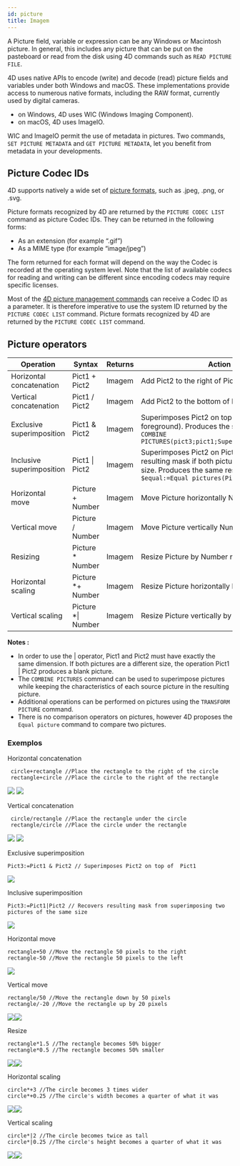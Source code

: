 ```yaml
---
id: picture
title: Imagem
---
```


A Picture field, variable or expression can be any Windows or Macintosh picture. In general, this includes any picture that can be put on the pasteboard or read from the disk using 4D commands such as `READ PICTURE FILE`.

4D uses native APIs to encode (write) and decode (read) picture fields and variables under both Windows and macOS. These implementations provide access to numerous native formats, including the RAW format, currently used by digital cameras.

*   on Windows, 4D uses WIC (Windows Imaging Component).
*   on macOS, 4D uses ImageIO.

WIC and ImageIO permit the use of metadata in pictures. Two commands, `SET PICTURE METADATA` and `GET PICTURE METADATA`, let you benefit from metadata in your developments.

## Picture Codec IDs

4D supports natively a wide set of [picture formats](FormEditor/pictures.md#native-formats-supported), such as .jpeg, .png, or .svg.

Picture formats recognized by 4D are returned by the `PICTURE CODEC LIST` command as picture Codec IDs.  They can be returned in the following forms:

*   As an extension (for example “.gif”)
*   As a MIME type (for example “image/jpeg”)

The form returned for each format will depend on the way the Codec is recorded at the operating system level. Note that the list of available codecs for reading and writing can be different since encoding codecs may require specific licenses.

Most of the [4D picture management commands](https://doc.4d.com/4Dv18/4D/18/Pictures.201-4504337.en.html) can receive a Codec ID as a parameter. It is therefore imperative to use the system ID returned by the `PICTURE CODEC LIST` command. Picture formats recognized by 4D are returned by the `PICTURE CODEC LIST` command.



## Picture operators

| Operation                 | Syntax                 | Returns | Action                                                                                                                                                             |
| ------------------------- | ---------------------- | ------- | ------------------------------------------------------------------------------------------------------------------------------------------------------------------ |
| Horizontal concatenation  | Pict1 + Pict2          | Imagem  | Add Pict2 to the right of Pict1                                                                                                                                    |
| Vertical concatenation    | Pict1 / Pict2          | Imagem  | Add Pict2 to the bottom of Pict1                                                                                                                                   |
| Exclusive superimposition | Pict1 & Pict2          | Imagem  | Superimposes Pict2 on top of Pict1 (Pict2 in foreground). Produces the same result as `COMBINE PICTURES(pict3;pict1;Superimposition;pict2)`                        |
| Inclusive superimposition | Pict1 &#124; Pict2     | Imagem  | Superimposes Pict2 on Pict1 and returns resulting mask if both pictures are the same size. Produces the same result as `$equal:=Equal pictures(Pict1;Pict2;Pict3)` |
| Horizontal move           | Picture + Number       | Imagem  | Move Picture horizontally Number pixels                                                                                                                            |
| Vertical move             | Picture / Number       | Imagem  | Move Picture vertically Number pixels                                                                                                                              |
| Resizing                  | Picture * Number       | Imagem  | Resize Picture by Number ratio                                                                                                                                     |
| Horizontal scaling        | Picture *+ Number      | Imagem  | Resize Picture horizontally by Number ratio                                                                                                                        |
| Vertical scaling          | Picture *&#124; Number | Imagem  | Resize Picture vertically by Number ratio                                                                                                                          |

**Notes :**

- In order to use the | operator, Pict1 and Pict2 must have exactly the same dimension. If both pictures are a different size, the operation Pict1 | Pict2 produces a blank picture.
- The `COMBINE PICTURES` command can be used to superimpose pictures while keeping the characteristics of each source picture in the resulting picture.
- Additional operations can be performed on pictures using the `TRANSFORM PICTURE` command.
- There is no comparison operators on pictures, however 4D proposes the `Equal picture` command to compare two pictures.


### Exemplos

Horizontal concatenation
```4d
 circle+rectangle //Place the rectangle to the right of the circle
 rectangle+circle //Place the circle to the right of the rectangle
```
![](../assets/en/Concepts/concatHor.en.png) ![](../assets/en/Concepts/concatHor2.en.png)

Vertical concatenation
```4d
 circle/rectangle //Place the rectangle under the circle
 rectangle/circle //Place the circle under the rectangle
```
![](../assets/en/Concepts/concatVer.en.png) ![](../assets/en/Concepts/concatVer2.en.png)

Exclusive superimposition
```4d
Pict3:=Pict1 & Pict2 // Superimposes Pict2 on top of  Pict1
```
![](../assets/en/Concepts/superimpoExc.fr.png)

Inclusive superimposition
```4d
Pict3:=Pict1|Pict2 // Recovers resulting mask from superimposing two pictures of the same size
```
![](../assets/en/Concepts/superimpoInc.fr.png)

Horizontal move
```4d
rectangle+50 //Move the rectangle 50 pixels to the right
rectangle-50 //Move the rectangle 50 pixels to the left
```
![](../assets/en/Concepts/hormove.en.png)

Vertical move

```4d
rectangle/50 //Move the rectangle down by 50 pixels
rectangle/-20 //Move the rectangle up by 20 pixels
```
![](../assets/en/Concepts/vertmove.en.png)![](../assets/en/Concepts/vertmove2.en.png)

Resize

```4d
rectangle*1.5 //The rectangle becomes 50% bigger
rectangle*0.5 //The rectangle becomes 50% smaller
```
![](../assets/en/Concepts/resize.en.png)![](../assets/en/Concepts/resisze2.en.png)

Horizontal scaling

```4d
circle*+3 //The circle becomes 3 times wider
circle*+0.25 //The circle's width becomes a quarter of what it was
```

![](../assets/en/Concepts/Horscaling.en.png)![](../assets/en/Concepts/Horscaling2.en.png)

Vertical scaling

```4d
circle*|2 //The circle becomes twice as tall
circle*|0.25 //The circle's height becomes a quarter of what it was
```

![](../assets/en/Concepts/vertscaling.en.png)![](../assets/en/Concepts/veticalscaling2.en.png)
